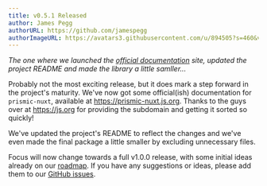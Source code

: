 ```yaml
---
title: v0.5.1 Released
author: James Pegg
authorURL: https://github.com/jamespegg
authorImageURL: https://avatars3.githubusercontent.com/u/894505?s=460&v=4
---
```


*The one where we launched the [official documentation](https://prismic-nuxt.js.org/) site, updated the project README and made the library a little samller...*

<!--truncate-->

Probably not the most exciting release, but it does mark a step forward in the project's maturity. We've now got some official(ish) documentation for `prismic-nuxt`, available at https://prismic-nuxt.js.org. Thanks to the guys over at https://js.org for providing the subdomain and getting it sorted so quickly!

We've updated the project's README to reflect the changes and we've even made the final package a little smaller by excluding unnecessary files.

Focus will now change towards a full v1.0.0 release, with some initial ideas already on our [roadmap](https://github.com/jamespegg/prismic-nuxt/issues/12). If you have any suggestions or ideas, please add them to our [GitHub issues](https://github.com/jamespegg/prismic-nuxt/issues).
